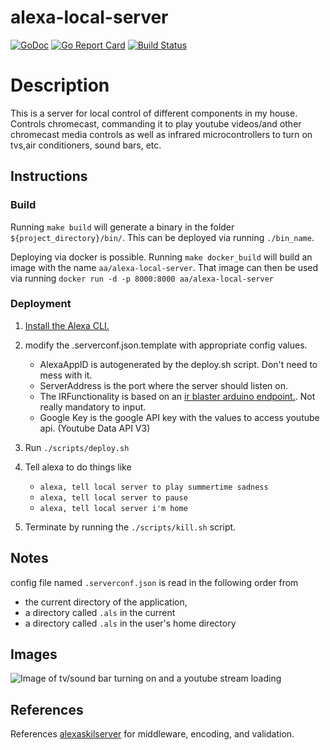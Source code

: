 
# alexa-local-server

[![GoDoc](https://godoc.org/github.com/AndreasAbdi/alexa-local-server/cmd/alexa_local_server?status.png)](http://godoc.org/github.com/AndreasAbdi/alexa-local-server/cmd/alexa_local_server)
[![Go Report Card](https://goreportcard.com/badge/github.com/AndreasAbdi/alexa-local-server)](https://goreportcard.com/report/github.com/AndreasAbdi/alexa-local-server)
[![Build Status](https://travis-ci.org/AndreasAbdi/alexa-local-server.svg?branch=master)](https://travis-ci.org/AndreasAbdi/alexa-local-server)

# Description

This is a server for local control of different components in my house. Controls chromecast, commanding it to play youtube videos/and other chromecast media controls as well as infrared microcontrollers to turn on tvs,air conditioners, sound bars, etc.

## Instructions

### Build

Running `make build` will generate a binary in the folder `${project_directory}/bin/`. This can be deployed via running `./bin_name`.

Deploying via docker is possible. Running `make docker_build` will build an image with the name `aa/alexa-local-server`.
That image can then be used via running `docker run -d -p 8000:8000 aa/alexa-local-server`

### Deployment

1. [Install the Alexa CLI.](https://developer.amazon.com/docs/smapi/quick-start-alexa-skills-kit-command-line-interface.html)

2. modify the .serverconf.json.template with appropriate config values.

    - AlexaAppID is autogenerated by the deploy.sh script. Don't need to mess with it.
    - ServerAddress is the port where the server should listen on.
    - The IRFunctionality is based on an [ir blaster arduino endpoint.](https://github.com/mdhiggins/ESP8266-HTTP-IR-Blaster/). Not really mandatory to input.
    - Google Key is the google API key with the values to access youtube api. (Youtube Data API V3)

3. Run `./scripts/deploy.sh`

4. Tell alexa to do things like

    - `alexa, tell local server to play summertime sadness`
    - `alexa, tell local server to pause`
    - `alexa, tell local server i'm home`

5. Terminate by running the `./scripts/kill.sh` script.

## Notes

config file named `.serverconf.json` is read in the following order from

- the current directory of the application,
- a directory called `.als` in the current
- a directory called `.als` in the user's home directory

## Images

![Image of tv/sound bar turning on and a youtube stream loading](https://raw.githubusercontent.com/AndreasAbdi/alexa-local-server/master/docs/startup.gif)

## References

References [alexaskilserver](https://github.com/mikeflynn/go-alexa/blob/master/skillserver/skillserver.go) for middleware, encoding, and validation.

